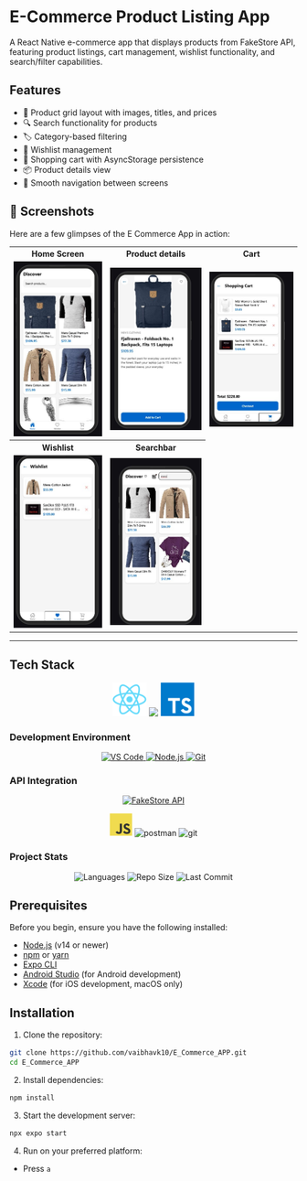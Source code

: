 # E-Commerce Product Listing App

A React Native e-commerce app that displays products from FakeStore API, featuring product listings, cart management, wishlist functionality, and search/filter capabilities.

## Features

- 📱 Product grid layout with images, titles, and prices
- 🔍 Search functionality for products
- 🏷️ Category-based filtering
- 💝 Wishlist management
- 🛒 Shopping cart with AsyncStorage persistence
- 📦 Product details view
- 💫 Smooth navigation between screens

<h2>📸 Screenshots</h2>
<p>Here are a few glimpses of the E Commerce App in action:</p>

<table>
  <tr>
    <th>Home Screen</th>
    <th>Product details</th>
    <th>Cart</th>
  </tr>
  <tr>
    <td><img src="./assets/Home1.jpg" alt="Home Screen" width="200"></td>
    <td><img src="./assets/product_detail.jpg" alt="Product details" width="200"></td>
    <td><img src="./assets/cart1.jpg" alt="Cart" width="200"></td>
  </tr>
  <tr>
    <th>Wishlist</th>
    <th>Searchbar</th>
  </tr>
  <tr>
    <td><img src="./assets/Wish1.jpg" alt="Wishlist" width="200"></td>
    <td><img src="./assets/searchbar.jpg" alt="Search Bar" width="200"></td>
  </tr>
</table>

<hr>

## Tech Stack



<!-- Or use this cool banner style -->
<div align="center">
  <img height="60" src="https://raw.githubusercontent.com/devicons/devicon/master/icons/react/react-original.svg">
  <img height="60" src="https://www.vectorlogo.zone/logos/expoio/expoio-ar21.svg">
  <img height="60" src="https://raw.githubusercontent.com/devicons/devicon/master/icons/typescript/typescript-original.svg">
</div>

### Development Environment

<p align="center">
  <a href="https://code.visualstudio.com/">
    <img src="https://img.shields.io/badge/VSCode-0078D4?style=for-the-badge&logo=visual%20studio%20code&logoColor=white" alt="VS Code" />
  </a>
  <a href="https://nodejs.org/">
    <img src="https://img.shields.io/badge/Node.js-339933?style=for-the-badge&logo=nodedotjs&logoColor=white" alt="Node.js" />
  </a>
  <a href="https://git-scm.com/">
    <img src="https://img.shields.io/badge/Git-F05032?style=for-the-badge&logo=git&logoColor=white" alt="Git" />
  </a>
</p>

### API Integration

<p align="center">
  <a href="https://fakestoreapi.com/">
    <img src="https://img.shields.io/badge/FakeStore_API-REST-green?style=for-the-badge&logo=swagger&logoColor=white" alt="FakeStore API" />
  </a>
</p>

<p align="center">
  <img src="https://raw.githubusercontent.com/devicons/devicon/master/icons/javascript/javascript-original.svg" alt="javascript" width="40" height="40"/>
  <img src="https://www.vectorlogo.zone/logos/getpostman/getpostman-icon.svg" alt="postman" width="40" height="40"/>
  <img src="https://www.vectorlogo.zone/logos/git-scm/git-scm-icon.svg" alt="git" width="40" height="40"/>
</p>

### Project Stats

<p align="center">
  <img src="https://img.shields.io/github/languages/count/vaibhavk10/E_Commerce_APP?style=for-the-badge" alt="Languages" />
  <img src="https://img.shields.io/github/repo-size/vaibhavk10/E_Commerce_APP?style=for-the-badge" alt="Repo Size" />
  <img src="https://img.shields.io/github/last-commit/vaibhavk10/E_Commerce_APP?style=for-the-badge" alt="Last Commit" />
</p>

## Prerequisites

Before you begin, ensure you have the following installed:
- [Node.js](https://nodejs.org/) (v14 or newer)
- [npm](https://www.npmjs.com/) or [yarn](https://yarnpkg.com/)
- [Expo CLI](https://docs.expo.dev/get-started/installation/)
- [Android Studio](https://developer.android.com/studio) (for Android development)
- [Xcode](https://developer.apple.com/xcode/) (for iOS development, macOS only)

## Installation

1. Clone the repository:
```bash
git clone https://github.com/vaibhavk10/E_Commerce_APP.git
cd E_Commerce_APP
```

2. Install dependencies:
```bash
npm install
```

3. Start the development server:
```bash
npx expo start
```

4. Run on your preferred platform:
- Press `a`